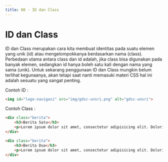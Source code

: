 ```yaml
---
title: 08 - ID dan Class
---
```


# ID dan Class

ID dan Class merupakan cara kita membuat identitas pada suatu elemen yang unik (id) atau mengelompokkanya berdasarkan
nama (class). Perbedaan utama antara class dan id adalah, jika class bisa digunakan pada banyak elemen, sedangkan id
hanya boleh satu kali dengan nama yang sama (unik). Untuk sekarang penggunaan ID dan Class mungkin belum terlihat
kegunaanya, akan tetapi saat nanti memasuki materi CSS hal ini adalah sesuatu yang sangat penting.

Contoh ID :

```html
<img id="logo-navigasi" src="img/gdsc-unsri.png" alt="gdsc-unsri">
```

Contoh Class :

```html
<div class="berita">
    <h3>Berita Satu</h3>
    <p>Lorem ipsum dolor sit amet, consectetur adipisicing elit. Doloribus, eligendi.</p>
</div>

<div class="berita">
    <h3>Berita Dua</h3>
    <p>Lorem ipsum dolor sit amet, consectetur adipisicing elit. Doloribus, eligendi.</p>
</div>
```